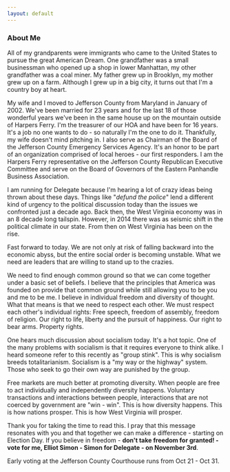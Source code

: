 ```yaml
---
layout: default
---
```

### About Me

All of my grandparents were immigrants who came to the United States to pursue the great American Dream.  One grandfather was a small businessman who opened up a shop in lower Manhattan, my other grandfather was a coal miner.  My father grew up in Brooklyn, my mother grew up on a farm.  Although I grew up in a big city, it turns out that I'm a country boy at heart.

My wife and I moved to Jefferson County from Maryland in January of 2002.  We've been married for 23 years and for the last 18 of those wonderful years we've been in the same house up on the mountain outside of Harpers Ferry.  I'm the treasurer of our HOA and have been for 16 years.  It's a job no one wants to do - so naturally I'm the one to do it.  Thankfully, my wife doesn't mind pitching in. I also serve as Chairman of the Board of the Jefferson County Emergency Services Agency.  It's an honor to be part of an organization comprised of local heroes - our first responders.  I am the Harpers Ferry representative on the Jefferson County Republican Executive Committee and serve on the Board of Governors of the Eastern Panhandle Business Association.

I am running for Delegate because I'm hearing a lot of crazy ideas being thrown about these days.  Things like "_defund the police_" lend a different kind of urgency to the political discussion today than the issues we confronted just a decade ago.  Back then, the West Virginia economy was in an 8 decade long tailspin.  However, in 2014 there was as seismic shift in the political climate in our state.  From then on West Virginia has been on the rise.

Fast forward to today.  We are not only at risk of falling backward into the economic abyss, but the entire social order is becoming unstable.  What we need are leaders that are willing to stand up to the crazies.

We need to find enough common ground so that we can come together under a basic set of beliefs. I believe that the principles that America was founded on provide that common ground while still allowing you to be you and me to be me.  I believe in individual freedom and diversity of thought.  What that means is that we need to respect each other.  We must respect each other's individual rights: Free speech, freedom of assembly, freedom of religion. Our right to life, liberty and the pursuit of happiness.  Our right to bear arms.  Property rights.

One hears much discussion about socialism today.  It's a hot topic. One of the many problems with socialism is that it requires everyone to think alike.  I heard someone refer to this recently as "group stink".  This is why socialism breeds totalitarianism.  Socialism is a "my way or the highway" system.  Those who seek to go their own way are punished by the group.

Free markets are much better at promoting diversity.  When people are free to act individually and independently diversity happens.  Voluntary transactions and interactions between people, interactions that are not coerced by government are "win - win".  This is how diversity happens.  This is how nations prosper.  This is how West Virginia will prosper.

Thank you for taking the time to read this.  I pray that this message resonates with you and that together we can make a difference - starting on Election Day.  If you believe in freedom - **don't take freedom for granted! - vote for me, Elliot Simon - Simon for Delegate - on November 3rd**.

Early voting at the Jefferson County Courthouse runs from Oct 21 - Oct 31.  